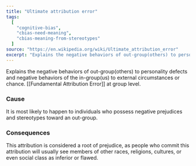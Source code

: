 ```yaml
---
title: "Ultimate attribution error"
tags:
  [
    "cognitive-bias",
    "cbias-need-meaning",
    "cbias-meaning-from-stereotypes"
  ]
source: "https://en.wikipedia.org/wiki/Ultimate_attribution_error"
excerpt: "Explains the negative behaviors of out-group(others) to personality defects and negative behaviors of the in-group(us) to external circumstances or chance."
---
```


Explains the negative behaviors of out-group(others) to personality defects and negative behaviors of the in-group(us) to external circumstances or chance. [[Fundamental Attribution Error]] at group level.

### Cause

It is most likely to happen to individuals who possess negative prejudices and stereotypes toward an out-group.


### Consequences

This attribution is considered a root of prejudice, as people who commit this attribution will usually see members of other races, religions, cultures, or even social class as inferior or flawed.







